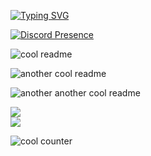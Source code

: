<a href="https://github.com/ELJoOker2004"><img src="https://readme-typing-svg.herokuapp.com?font=Fira+Code&weight=600&pause=1000&center=true&width=435&lines=Hi+%F0%9F%91%8B%2C+I'm+Youssef;Welcome+to+my+git+profile+%F0%9F%98%8A" alt="Typing SVG" /></a>


[![Discord Presence](https://lanyard.cnrad.dev/api/605894319408283678?&bg=00000000)]([https://discord.com/users/605894319408283678](https://discords.com/bio/p/ELJoOker))

![cool readme](https://github-readme-stats.vercel.app/api?username=ELJoOker2004&count_private=true&show_icons=true&theme=radical)

![another cool readme](https://streak-stats.demolab.com/?user=ELjoOker2004&theme=radical)

![another another cool readme](https://github-readme-stats.vercel.app/api/top-langs/?username=ELJoOker2004&langs_count=2&layout=compact&theme=radical)

<p>
  <a href="https://skillicons.dev">
    <img src="https://skillicons.dev/icons?i=cpp,flutter,js,python,c" /></br>
    <img src="https://skillicons.dev/icons?i=discord,androidstudio,visualstudio,github,linux" />
  </a>
</p>

![cool counter](https://komarev.com/ghpvc/?username=ELJoOker2004&color=red)
